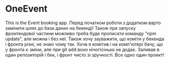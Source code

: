 # OneEvent
This is the Event booking app.
Перед початком роботи з додатком варто замінити шлях до бази даних на бекенді!
Також при запуску фронтендової частини можливо треба буде прописати команду "npm update", але можна і без неї.
Також хочу зауважити, що коміти у бекенда і фронта різні, не знаю чому так. Хоча я комітив і на комп'ютері бачу, що у фронта є зміни,
але при git add воно нічогісінько не додає.
Заливав в один репозиторій і бек, і фронт чисто зі зручності. Все одно один проект!
